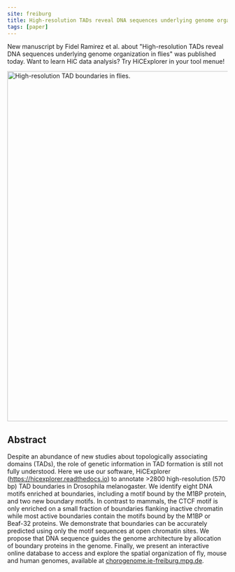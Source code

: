 ```yaml
---
site: freiburg
title: High-resolution TADs reveal DNA sequences underlying genome organization in flies
tags: [paper]
---
```


New manuscript by Fidel Ramirez et al. about "High-resolution TADs reveal DNA sequences underlying genome organization in flies"
was published today. Want to learn HiC data analysis? Try HiCExplorer in your tool menue!

<div class="multiple-img">
    <img src="{{ "/assets/media/hicexplorer_2018_01.jpg" | absolute_url }}" width="800px" alt="High-resolution TAD boundaries in flies." />
</div>

## Abstract

Despite an abundance of new studies about topologically associating domains (TADs), the
role of genetic information in TAD formation is still not fully understood. Here we use our
software, HiCExplorer (https://hicexplorer.readthedocs.io) to annotate >2800 high-resolution (570
bp) TAD boundaries in Drosophila melanogaster. We identify eight DNA motifs enriched at
boundaries, including a motif bound by the M1BP protein, and two new boundary motifs. In
contrast to mammals, the CTCF motif is only enriched on a small fraction of boundaries
flanking inactive chromatin while most active boundaries contain the motifs bound by the
M1BP or Beaf-32 proteins. We demonstrate that boundaries can be accurately predicted
using only the motif sequences at open chromatin sites. We propose that DNA sequence
guides the genome architecture by allocation of boundary proteins in the genome. Finally, we
present an interactive online database to access and explore the spatial organization of fly,
mouse and human genomes, available at [chorogenome.ie-freiburg.mpg.de](http://chorogenome.ie-freiburg.mpg.de).
